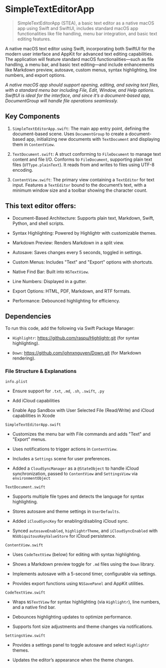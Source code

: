 # SimpleTextEditorApp

> SimpleTextEditorApp (STEA), a basic text editor as a native macOS app using Swift and SwiftUI, includes standard macOS app functionalities like file handling, menu bar integration, and basic text editing features.

A native macOS text editor using Swift, incorporating both SwiftUI for the modern user interface and AppKit for advanced text editing capabilities. The application will feature standard macOS functionalities—such as file handling, a menu bar, and basic text editing—and include enhancements like Markdown preview, autosave, custom menus, syntax highlighting, line numbers, and export options. 

*A native macOS app should support opening, editing, and saving text files, with a standard menu bar including File, Edit, Window, and Help options. SwiftUI is ideal for the interface, and since it’s a document-based app, DocumentGroup will handle file operations seamlessly.*

## Key Components

1. `SimpleTextEditorApp.swift`: The main app entry point, defining the document-based scene. Uses `DocumentGroup` to create a document-based app, initializing new documents with `TextDocument` and displaying them in `ContentView`.

2. `TextDocument.swift`: A struct conforming to `FileDocument` to manage text content and file I/O. Conforms to `FileDocument`, supporting plain text files (`UTType.plainText`). It reads from and writes to files using UTF-8 encoding.

3. `ContentView.swift`: The primary view containing a `TextEditor` for text input. Features a `TextEditor` bound to the document’s text, with a minimum window size and a toolbar showing the character count.

## This text editor offers:

- Document-Based Architecture: Supports plain text, Markdown, Swift, Python, and shell scripts.

- Syntax Highlighting: Powered by Highlightr with customizable themes.

- Markdown Preview: Renders Markdown in a split view.

- Autosave: Saves changes every 5 seconds, toggled in settings.

- Custom Menus: Includes "Text" and "Export" options with shortcuts.

- Native Find Bar: Built into `NSTextView`.

- Line Numbers: Displayed in a gutter.

- Export Options: HTML, PDF, Markdown, and RTF formats.

- Performance: Debounced highlighting for efficiency.

## Dependencies

To run this code, add the following via Swift Package Manager:

- `Highlightr`: https://github.com/raspu/Highlightr.git (for syntax highlighting).

- `Down`: https://github.com/johnxnguyen/Down.git (for Markdown rendering).

### File Structure & Explanations

`info.plist`

- Ensure support for `.txt`, `.md`, `.sh`, `.swift`, `.py`

- Add iCloud capabilities

- Enable App Sandbox with User Selected File (Read/Write) and iCloud capabilities in Xcode

`SimpleTextEditorApp.swift`

- Customizes the menu bar with File commands and adds "Text" and "Export" menus.

- Uses notifications to trigger actions in `ContentView`.

- Includes a `Settings` scene for user preferences.

- Added a `CloudSyncManager` as a `@StateObject` to handle iCloud synchronization, passed to `ContentView` and `SettingsView` via `environmentObject`

`TextDocument.swift`

- Supports multiple file types and detects the language for syntax highlighting.

- Stores autosave and theme settings in `UserDefaults`.

- Added `iCloudSyncKey` for enabling/disabling iCloud sync.

- Synced `autosaveEnabled`, `highlightrTheme`, and `iCloudSyncEnabled` with `NSUbiquitousKeyValueStore` for iCloud persistence.

`ContentView.swift`

- Uses `CodeTextView` (below) for editing with syntax highlighting.

- Shows a Markdown preview toggle for `.md` files using the `Down` library.

- Implements autosave with a 5-second timer, configurable via settings.

- Provides export functions using `NSSavePanel` and AppKit utilities.

`CodeTextView.swift`

- Wraps `NSTextView` for syntax highlighting (via `Highlightr`), line numbers, and a native find bar.

- Debounces highlighting updates to optimize performance.

- Supports font size adjustments and theme changes via notifications.

`SettingsView.swift`

- Provides a settings panel to toggle autosave and select `Highlightr` themes.

- Updates the editor’s appearance when the theme changes.


